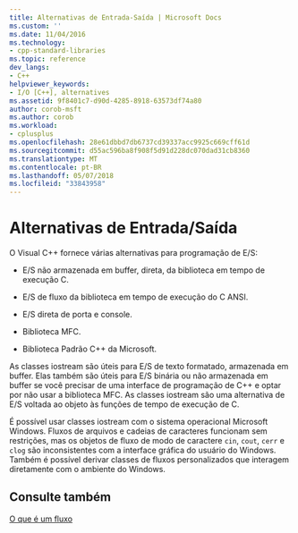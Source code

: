 ```yaml
---
title: Alternativas de Entrada-Saída | Microsoft Docs
ms.custom: ''
ms.date: 11/04/2016
ms.technology:
- cpp-standard-libraries
ms.topic: reference
dev_langs:
- C++
helpviewer_keywords:
- I/O [C++], alternatives
ms.assetid: 9f8401c7-d90d-4285-8918-63573df74a80
author: corob-msft
ms.author: corob
ms.workload:
- cplusplus
ms.openlocfilehash: 28e61dbbd7db6737cd39337acc9925c669cff61d
ms.sourcegitcommit: d55ac596ba8f908f5d91d228dc070dad31cb8360
ms.translationtype: MT
ms.contentlocale: pt-BR
ms.lasthandoff: 05/07/2018
ms.locfileid: "33843958"
---
```

# <a name="inputoutput-alternatives"></a>Alternativas de Entrada/Saída

O Visual C++ fornece várias alternativas para programação de E/S:

- E/S não armazenada em buffer, direta, da biblioteca em tempo de execução C.

- E/S de fluxo da biblioteca em tempo de execução do C ANSI.

- E/S direta de porta e console.

- Biblioteca MFC.

- Biblioteca Padrão C++ da Microsoft.

As classes iostream são úteis para E/S de texto formatado, armazenada em buffer. Elas também são úteis para E/S binária ou não armazenada em buffer se você precisar de uma interface de programação de C++ e optar por não usar a biblioteca MFC. As classes iostream são uma alternativa de E/S voltada ao objeto às funções de tempo de execução de C.

É possível usar classes iostream com o sistema operacional Microsoft Windows. Fluxos de arquivos e cadeias de caracteres funcionam sem restrições, mas os objetos de fluxo de modo de caractere `cin`, `cout`, `cerr` e `clog` são inconsistentes com a interface gráfica do usuário do Windows. Também é possível derivar classes de fluxos personalizados que interagem diretamente com o ambiente do Windows.

## <a name="see-also"></a>Consulte também

[O que é um fluxo](../standard-library/what-a-stream-is.md)<br/>
